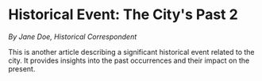 # Historical Event: The City's Past 2

*By Jane Doe, Historical Correspondent*

This is another article describing a significant historical event related to the city. It provides insights into the past occurrences and their impact on the present.
